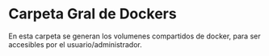 # Carpeta Gral de Dockers

En esta carpeta se generan los volumenes compartidos de docker, para ser accesibles por el usuario/administrador.